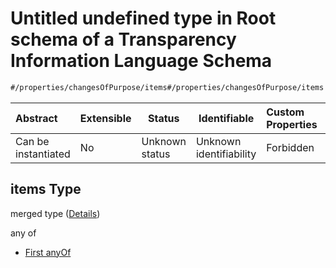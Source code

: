 # Untitled undefined type in Root schema of a Transparency Information Language Schema

```txt
#/properties/changesOfPurpose/items#/properties/changesOfPurpose/items
```




| Abstract            | Extensible | Status         | Identifiable            | Custom Properties | Additional Properties | Access Restrictions | Defined In                                                           |
| :------------------ | ---------- | -------------- | ----------------------- | :---------------- | --------------------- | ------------------- | -------------------------------------------------------------------- |
| Can be instantiated | No         | Unknown status | Unknown identifiability | Forbidden         | Allowed               | none                | [tilt-schema.json\*](../out/tilt-schema.json "open original schema") |

## items Type

merged type ([Details](tilt-schema-properties-changesofpurpose-items.md))

any of

-   [First anyOf](tilt-schema-properties-changesofpurpose-items-anyof-first-anyof.md "check type definition")
